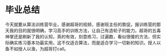 # 毕业总结

今天就要从算法训练营毕业，感谢超哥的视频，感谢班主任的敦促。报训练营的那天我的目的就很明确，学习高手的训练方法，让自己有造轮子的能力。超哥的五毒神掌还是刷新了我的认知，真的有效，刻意练习，过遍数，看似很傻的方法，但实际确实练习基本功最实用，这不仅适合算法，而是适合学习一切新的知识。授人以鱼不如授人以渔，为超哥打call。

